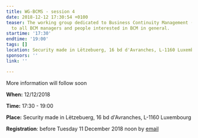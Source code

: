 ```yaml
---
title: WG-BCMS - session 4
date: 2018-12-12 17:30:54 +0100
teaser: The working group dedicated to Business Continuity Management (BCMS) is addressed
  to all BCM managers and people interested in BCM in general.
startime: '17:30'
endtime: '19:00'
tags: []
location: Security made in Lëtzebuerg, 16 bd d'Avranches, L-1160 Luxembourg
sponsors: ''
link: ''

---
```

More information will follow soon

**When:** 12/12/2018

**Time:** 17:30 - 19:00

**Place:** Security made in Lëtzebuerg, 16 bd d'Avranches, L-1160 Luxembourg

**Registration**: before Tuesday 11 December 2018 noon by [email](mailto:margot.hartman@securitymadein.lu)